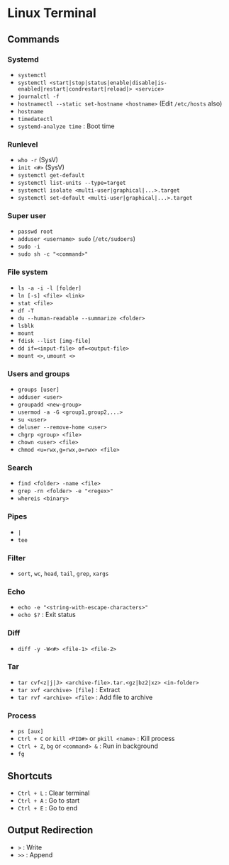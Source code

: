 # Linux Terminal
## Commands
### Systemd
- `systemctl`
- `systemctl <start|stop|status|enable|disable|is-enabled|restart|condrestart|reload|> <service>`
- `journalctl -f`
- `hostnamectl --static set-hostname <hostname>` (Edit `/etc/hosts` also)
- `hostname`
- `timedatectl`
- `systemd-analyze time` : Boot time
### Runlevel
- `who -r` (SysV)
- `init <#>` (SysV)
- `systemctl get-default`
- `systemctl list-units --type=target`
- `systemctl isolate <multi-user|graphical|...>.target`
- `systemctl set-default <multi-user|graphical|...>.target`
### Super user
- `passwd root`
- `adduser <username> sudo` (`/etc/sudoers`)
- `sudo -i`
- `sudo sh -c "<command>"`
### File system
- `ls -a -i -l [folder]`
- `ln [-s] <file> <link>`
- `stat <file>`
- `df -T`
- `du --human-readable --summarize <folder>`
- `lsblk`
- `mount`
- `fdisk --list [img-file]`
- `dd if=<input-file> of=<output-file>`
- `mount <>`, `umount <>`
### Users and groups
- `groups [user]`
- `adduser <user>`
- `groupadd <new-group>`
- `usermod -a -G <group1,group2,...>`
- `su <user>`
- `deluser --remove-home <user>`
- `chgrp <group> <file>`
- `chown <user> <file>`
- `chmod <u=rwx,g=rwx,o=rwx> <file>`
### Search
- `find <folder> -name <file>`
- `grep -rn <folder> -e "<regex>"`
- `whereis <binary>`
### Pipes 
- `|`
- `tee`
### Filter
- `sort`, `wc`, `head`, `tail`, `grep`, `xargs`
### Echo
- `echo -e "<string-with-escape-characters>"`
- `echo $?` : Exit status
### Diff
- `diff -y -W<#> <file-1> <file-2>` 
### Tar
- `tar cvf<z|j|J> <archive-file>.tar.<gz|bz2|xz> <in-folder>`
- `tar xvf <archive> [file]` : Extract
- `tar rvf <archive> <file>` : Add file to archive
### Process
- `ps [aux]`
- `Ctrl + C` or `kill <PID#>` or `pkill <name>` : Kill process
- `Ctrl + Z`, `bg` or `<command> &` : Run in background 
- `fg`
## Shortcuts
- `Ctrl + L` : Clear terminal
- `Ctrl + A` : Go to start
- `Ctrl + E` : Go to end
## Output Redirection
- `>` : Write
- `>>` : Append